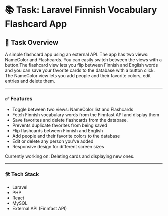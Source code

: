 # 📚 Task: Laravel Finnish Vocabulary Flashcard App

## 📘 Task Overview
A simple flashcard app using an external API. The app has two views: NameColor and Flashcards. You can easily switch between the views with a button.The flashcard view lets you flip between Finnish and English words and you can save your favorite cards to the database with a button click.  The NameColor view lets you add people and their favorite colors, edit entries and delete them. 

___


### ✅ Features
- Toggle between two views: NameColor list and Flashcards
- Fetch Finnish vocabulary words from the Finnfast API and display them
- Save favorites and delete flashcards from the database.
- Prevents duplicate favorites from being saved
- Flip flashcards between Finnish and English
- Add people and their favorite colors to the database
- Edit or delete any person you've added
- Responsive design for different screen sizes

Currently working on: Deleting cards and displaying new ones.
____

### 🛠️ Tech Stack
* Laravel
* PHP
* React
* MySQL
* External API (Finnfast API)
